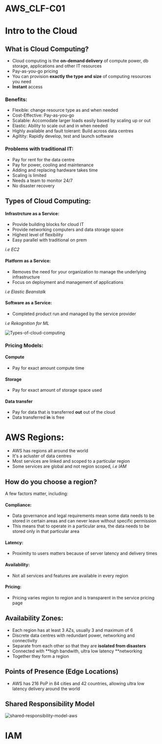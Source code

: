 # AWS_CLF-C01

# Intro to the Cloud

## What is Cloud Computing?
- Cloud computing is the **on-demand delivery** of compute power, db storage, applications and other IT resources
- Pay-as-you-go pricing
- You can provision **exactly the type and size** of computing resources you need
- **Instant** access

### Benefits:
- Flexible: change resource type as and when needed
- Cost-Effective: Pay-as-you-go 
- Scalable: Accomodate larger loads easily based by scaling up or out
- Elastic: Ability to scale out and in when needed
- Highly available and fault tolerant: Build across data centres
- Agiltity: Rapidly develop, test and launch software

### Problems with traditional IT:
- Pay for rent for the data centre
- Pay for power, cooling and maintenance 
- Adding and replacing hardware takes time
- Scaling is limited
- Needs a team to monitor 24/7
- No disaster recovery

## Types of Cloud Computing:

#### Infrastrcture as a Service:
- Provide building blocks for cloud IT
- Provide networking computers and data storage space
- Highest level of flexibility
- Easy parallel with traditional on prem

_i.e EC2_

#### Platform as a Service:
- Removes the need for your organization to manage the underlying infrastructure
- Focus on deployment and management of applications

_i.e Elastic Beanstalk_

#### Software as a Service: 
- Completed product run and managed by the service provider

_i.e Rekognition for ML_

![Types-of-cloud-computing](https://user-images.githubusercontent.com/98312982/167387742-879fb688-f5c4-4fcf-b3ef-cd7f6aefd453.png)

### Pricing Models:

#### Compute
- Pay for exact amount compute time

#### Storage
- Pay for exact amount of storage space used

#### Data transfer
- Pay for data that is transferred **out** out of the cloud
- Data transferred **in** is free

# AWS Regions: 
- AWS has regions all around the world
- It's a acluster of data centres
- Most services are linked and scoped to a particular region
- Some services are global and not region scoped, _i.e IAM_

## How do you choose a region? 
A few factors matter, including:

#### Compliance:
- Data governance and legal requirements mean some data needs to be stored in certain areas and can never leave without specific permission 
- This means that to operate in a particular area, the data needs to be stored only in that particular area

#### Latency:
- Proximity to users matters because of server latency and delivery times

#### Availability: 
- Not all services and features are available in every region

#### Pricing:
- Pricing varies region to region and is transparent in the service pricing page

## Availability Zones:
- Each region has at least 3 AZs, usually 3 and maximum of 6
- Discrete data centres with redundant power, networking and connectivity
- Separate from each other so that they are **isolated from disasters**
- Connected with **high bandwith, ultra low latency **networking
- Together they form a region

## Points of Presence (Edge Locations)
- AWS has 216 PoP in 84 cities and 42 countries, allowing ultra low latency delivery around the world

## Shared Responsibility Model
![shared-responsibility-model-aws](https://user-images.githubusercontent.com/98312982/167392913-ee8713dd-5bd1-4402-a875-d37fe1277ec5.png)

# IAM
